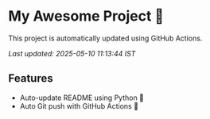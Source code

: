 # My Awesome Project 🚀

This project is automatically updated using GitHub Actions.

_Last updated: 2025-05-10 11:13:44 IST_

## Features
- Auto-update README using Python 🐍
- Auto Git push with GitHub Actions 🤖
